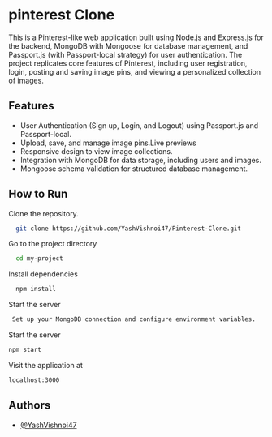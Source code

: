 
# pinterest Clone 

This is a Pinterest-like web application built using Node.js and Express.js for the backend, MongoDB with Mongoose for database management, and Passport.js (with Passport-local strategy) for user authentication. The project replicates core features of Pinterest, including user registration, login, posting and saving image pins, and viewing a personalized collection of images.


## Features

- User Authentication (Sign up, Login, and Logout) using Passport.js and Passport-local.
- Upload, save, and manage image pins.Live previews
- Responsive design to view image collections.
- Integration with MongoDB for data storage, including users and images.
- Mongoose schema validation for structured database management.


## How to Run

Clone the repository.

```bash
  git clone https://github.com/YashVishnoi47/Pinterest-Clone.git
```

Go to the project directory

```bash
  cd my-project
```

Install dependencies

```bash
  npm install
```

Start the server

```bash
 Set up your MongoDB connection and configure environment variables.
```
Start the server
```bash
npm start
```
Visit the application at
```bash
localhost:3000
```


## Authors

- [@YashVishnoi47](https://github.com/YashVishnoi47)

